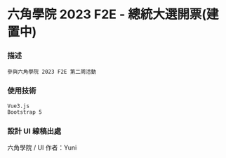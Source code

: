 # 六角學院 2023 F2E - 總統大選開票(建置中)

### 描述
```
參與六角學院 2023 F2E 第二周活動
```

### 使用技術
```
Vue3.js
Bootstrap 5
```

### 設計 UI 線稿出處

六角學院 / UI 作者：Yuni